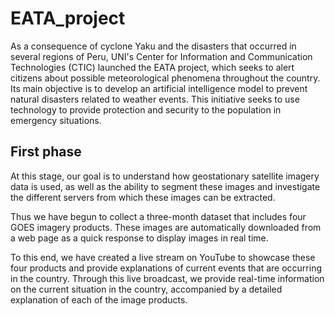 # EATA_project
As a consequence of cyclone Yaku and the disasters that occurred in several regions of Peru, UNI's Center for Information and Communication Technologies (CTIC) launched the EATA project, which seeks to alert citizens about possible meteorological phenomena throughout the country. Its main objective is to develop an artificial intelligence model to prevent natural disasters related to weather events. This initiative seeks to use technology to provide protection and security to the population in emergency situations.

## First phase
At this stage, our goal is to understand how geostationary satellite imagery data is used, as well as the ability to segment these images and investigate the different servers from which these images can be extracted.

Thus we have begun to collect a three-month dataset that includes four GOES imagery products. These images are automatically downloaded from a web page as a quick response to display images in real time.

To this end, we have created a live stream on YouTube to showcase these four products and provide explanations of current events that are occurring in the country. Through this live broadcast, we provide real-time information on the current situation in the country, accompanied by a detailed explanation of each of the image products.
